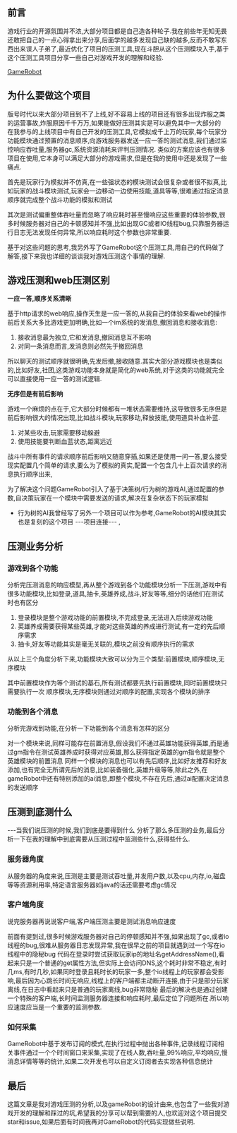 ## 前言

游戏行业的开源氛围并不浓,大部分项目都是自己造各种轮子.我在前些年无知无畏还敢把自己的一点心得拿出来分享,后面学的越多发现自己缺的越多,反而不敢写东西出来误人子弟了,最近优化了项目的压测工具,现在斗胆从这个压测模块入手,基于这个压测工具项目分享一些自己对游戏开发的理解和经验.

[GameRobot](https://github.com/Rookiexu/GameRobot)

## 为什么要做这个项目

版号时代以来大部分项目到不了上线,好不容易上线的项目还有很多出现炸服之类的运营事故,炸服原因千千万万,如果能做好压测其实是可以避免其中一大部分的  
在我参与的上线项目中有自己开发的压测工具,它模拟成千上万的玩家,每个玩家分功能模块通过预置的消息顺序,向游戏服务器发送一应一答的测试消息,我们通过监控响应吞吐量,服务器gc,系统资源消耗来评判压测情况.
类似的方案应该也有很多项目在使用,它本身可以满足大部分的游戏需求,但是在我的使用中还是发现了一些痛点.

首先是玩家行为模拟并不仿真,在一些强状态的模块测试会很复杂或者很不拟真,比如玩家的战斗模块测试,玩家会一边移动一边使用技能,道具等等,很难通过指定消息顺序就完成整个战斗功能的模拟和测试

其次是测试偏重整体吞吐量而忽略了响应耗时甚至慢响应这些重要的体验参数,很多时候服务器对自己的卡顿感知并不强,比如出现GC或者IO线程bug,只靠服务器运行日志无法发现任何异常,所以响应耗时这个参数也非常重要.

基于对这些问题的思考,我另外写了GameRobot这个压测工具,用自己的代码做了解答,接下来我也详细的谈谈我对游戏压测这个事情的理解.

## 游戏压测和web压测区别

**一应一答,顺序关系清晰**

基于http请求的web响应,操作天生是一应一答的,从我自己的体验来看web的操作前后关系大多比游戏更加明确,比如一个im系统的发消息,撤回消息和接收消息:

1. 接收消息最为独立,它和发消息,撤回消息互不影响
2. 对同一条消息而言,发消息则必然先于撤回消息

所以聊天的测试顺序就很明确,先发后撤,接收随意.其实大部分游戏模块也是类似的,比如好友,社团,这类游戏功能本身就是简化的web系统,对于这类的功能就完全可以直接使用一应一答的测试逻辑.

**无序但是有前后影响**

游戏一个麻烦的点在于,它大部分时候都有一堆状态需要维持,这导致很多无序但是前后影响很大的情况出现,比如战斗模块,玩家移动,释放技能,使用道具补血补蓝.

1. 对某些攻击,玩家需要移动躲避
2. 使用技能要判断血蓝状态,距离远近

战斗中所有事件的请求顺序前后影响又随意穿插,如果还是使用一问一答,要么接受现实配置几个简单的请求,要么为了模拟的真实,配置一个包含几十上百次请求的消息执行顺序出来,

为了解决这个问题GameRobot引入了基于决策树/行为树的游戏AI,通过配置的参数,自决策玩家在一个模块中需要发送的请求,解决在复杂状态下的玩家模拟

* 行为树的AI我曾经写了另外一个项目可以作为参考,GameRobot的AI模块其实也是复刻的这个项目 ---项目连接--- ,

## 压测业务分析

### 游戏到各个功能

分析完压测消息的响应模型,再从整个游戏到各个功能模块分析一下压测,游戏中有很多功能模块,比如登录,道具,抽卡,英雄养成,战斗,好友等等,细分的话他们在测试时也有区分

1. 登录模块是整个游戏功能的前置模块,不完成登录,无法进入后续游戏功能
2. 英雄养成需要获得某些英雄,才能对这些英雄的养成进行测试,有一定的先后顺序需求
3. 抽卡,好友等功能其实是毫无关联的,模块之前没有顺序执行的需求

从以上三个角度分析下来,功能模块大致可以分为三个类型:前置模块,顺序模块,无序模块

其中前置模块作为等个测试的基石,所有测试都要先执行前置模块,同时前置模块只需要执行一次
顺序模块,无序模块则通过对顺序的配置,实现各个模块的排序

### 功能到各个消息

分析完游戏到功能,在分析一下功能到各个消息有怎样的区分

对一个模块来说,同样可能存在前置消息,假设我们不通过英雄功能获得英雄,而是通过gm指令在测试英雄养成时获得对应英雄,那么获得指定英雄的gm指令就是整个英雄模块的前置消息
同样一个模块的消息也可以有先后顺序,比如好友推荐和好友添加,也有完全无所谓先后的消息,比如装备强化,英雄升级等等,除此之外,在gameRobot中还有特别添加的ai消息,即整个模块,不存在先后,通过ai配置决定消息的发送顺序


## 压测到底测什么

---当我们说压测的时候,我们到底是要得到什么
分析了那么多压测的业务,最后分析一下在我的理解中到底需要从压测过程中监测些什么,获得些什么.

### 服务器角度

从服务器的角度来说,压测是主要是测试吞吐量,并发用户数,以及cpu,内存,io,磁盘等等资源利用率,特定语言服务器如java的话还需要考虑gc情况

### 客户端角度

说完服务器再说说客户端,客户端压测主要是测试消息响应速度

前面有提到过,很多时候游戏服务器对自己的停顿感知并不强,如果出现了gc,或者io线程的bug,很难从服务器日志发现异常,我在很早之前的项目就遇到过一个写在io线程中的隐秘bug
代码在登录时尝试获取玩家ip的地址名getAddressName(),看起来只是一个普通的get属性方法,但实际上会访问DNS,这个耗时非常不稳定,有时几ms,有时几秒,如果同时登录且耗时长的玩家一多,整个io线程上的玩家都会受影响,最后因为心跳长时间无响应,线程上的客户端都主动断开连接,由于只是部分玩家离线,在日志中看起来只是普通的玩家离线,bug非常隐秘
最后的解决也是通过创建一个特殊的客户端,长时间监测服务器连接和响应耗时,最后定位了问题所在.所以响应速度应当是一个重要的监测参数.

### 如何采集

GameRobot中基于发布订阅的模式,在执行过程中抛出各种事件,记录线程订阅相关事件通过一个个时间窗口来采集,实现了在线人数,吞吐量,99%响应,平均响应,慢消息详情等等的统计,如果二次开发也可以自定义订阅者去实现各种信息统计


## 最后

这篇文章是我对游戏压测的分析,以及gameRobot的设计由来,也包含了一些我对游戏开发的理解和踩过的坑,希望我的分享可以帮到需要的人,也欢迎对这个项目提交star和issue,如果后面有时间我再对GameRobot的代码实现做些说明.